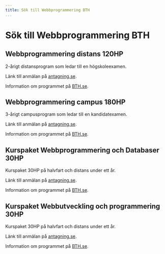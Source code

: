 ```yaml
---
title: Sök till Webbprogrammering BTH
...
```


Sök till Webbprogrammering BTH
===================================

## Webbprogrammering distans 120HP

2-årigt distansprogram som ledar till en högskoleexamen.

Länk till anmälan på [antagning.se](https://www.antagning.se/se/search?period=21&freeText=webbprogrammering&type=programs&distance=true&publishers=bth&sortBy=relevance).

Information om programmet på [BTH.se](https://www.bth.se/utbildning/program-och-kurser/pagwg/).



## Webbprogrammering campus 180HP

3-årigt campusprogram som ledar till en kandidatexamen.

Länk till anmälan på [antagning.se](https://www.antagning.se/se/search?period=21&freeText=Webbprogrammering+karlskrona&type=programs&publishers=bth).

Information om programmet på [BTH.se](https://www.bth.se/utbildning/program-och-kurser/pagwe/).



## Kurspaket Webbprogrammering och Databaser 30HP

Kurspaket 30HP på halvfart och distans under ett år.

Länk till anmälan på [antagning.se](https://www.antagning.se/se/search?period=21&freeText=Webbprogrammering+och+Databaser&type=courses&publishers=bth).

Information om programmet på [BTH.se](https://www.bth.se/utbildning/program-och-kurser/kurspaket/20242/KP705/).



## Kurspaket Webbutveckling och programmering 30HP

Kurspaket 30HP på halvfart och distans under ett år.

Länk till anmälan på [antagning.se](https://www.antagning.se/se/search?period=21&freeText=Webbutveckling+och+programmering&type=courses&publishers=bth).

Information om programmet på [BTH.se](https://www.bth.se/utbildning/program-och-kurser/kurspaket/20242/KP704/).
